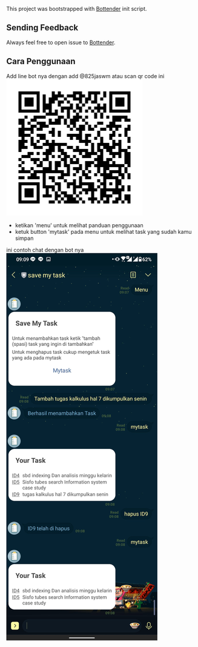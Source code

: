 This project was bootstrapped with
[Bottender](https://github.com/Yoctol/bottender) init script.

## Sending Feedback

Always feel free to open issue to
[Bottender](https://github.com/Yoctol/bottender/issues).

## Cara Penggunaan
Add line bot nya dengan add @825jaswm
atau scan qr code ini
![alt text](https://github.com/alifnaufalyasin/bot-dicoding/blob/master/dokumentasi/QRCode.png)

- ketikan 'menu' untuk melihat panduan penggunaan
- ketuk button 'mytask' pada menu untuk melihat task yang sudah kamu simpan

ini contoh chat dengan bot nya 
![alt text](https://github.com/alifnaufalyasin/bot-dicoding/blob/master/dokumentasi/1013594.jpg)
